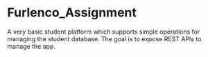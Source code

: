# Furlenco_Assignment
A very basic student platform which supports simple operations for managing the student database. The goal is to expose REST APIs to manage the app.

